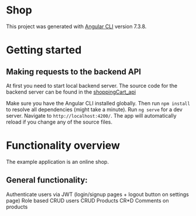 # Shop

This project was generated with [Angular CLI](https://github.com/angular/angular-cli) version 7.3.8.

# Getting started

## Making requests to the backend API
At first you need to start local backend server.
The source code for the backend server can be found in the [shoppingCart_api](https://github.com/v1try/shoppingCart_api)

Make sure you have the Angular CLI installed globally.
Then run `npm install` to resolve all dependencies (might take a minute).
Run `ng serve` for a dev server. Navigate to `http://localhost:4200/`. The app will automatically reload if you change any of the source files.

# Functionality overview
The example application is an online shop.

## General functionality:
Authenticate users via JWT (login/signup pages + logout button on settings page)
Role based
CRUD users 
CRUD Products
CR*D Comments on products
